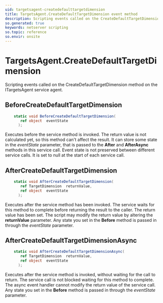 ```yaml
---
uid: targetsagent-createdefaulttargetdimension
title: TargetsAgent.CreateDefaultTargetDimension event method
description: Scripting events called on the CreateDefaultTargetDimension method on the TargetsAgent service agent.
so.generated: true
keywords: netserver scripting
so.topic: reference
so.envir: onsite
---
```

# TargetsAgent.CreateDefaultTargetDimension

Scripting events called on the <see cref='M:ITargetsAgent.CreateDefaultTargetDimension'>CreateDefaultTargetDimension</see> method on the <see cref='ITargetsAgent'>ITargetsAgent</see>  service agent.

## BeforeCreateDefaultTargetDimension
```cs
    static void BeforeCreateDefaultTargetDimension(
       ref object  eventState
      );
```
Executes before the service method is invoked.
The return value is not calculated yet, so this method can't affect the result.
It can store some state in the *eventState* parameter, that is passed to the **After** and **AfterAsync** methods in this service call.
Event state is not preserved between different service calls. It is set to null at the start of each service call.
## AfterCreateDefaultTargetDimension
```cs
    static void AfterCreateDefaultTargetDimension(
       ref TargetDimension  returnValue,
       ref object  eventState
      );
```
Executes after the service method has been invoked. The service waits for this method to complete before returning the result to the caller.
The return value has been set. The script may modify the return value by altering the **returnValue** parameter.
Any state you set in the **Before** method is passed in through the *eventState* parameter.
## AfterCreateDefaultTargetDimensionAsync
```cs
    static void AfterCreateDefaultTargetDimensionAsync(
       ref TargetDimension  returnValue,
       ref object  eventState
      );
```
Executes after the service method is invoked, without waiting for the call to return.
The service call is not blocked waiting for this method to complete.
The async event handler cannot modify the return value of the service call.
Any state you set in the **Before** method is passed in through the *eventState* parameter.

